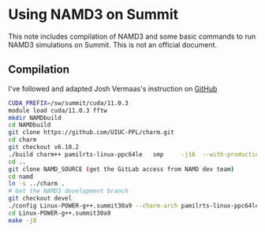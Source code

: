 
# Using NAMD3 on Summit

This note includes compilation of NAMD3 and some basic commands to run NAMD3 simulations on Summit.
This is not an official document.

## Compilation

I've followed and adapted Josh Vermaas's instruction on [GitHub](https://github.com/jvermaas/Software-Building-Instructions/blob/main/NAMD.md)

```bash
CUDA_PREFIX=/sw/summit/cuda/11.0.3
module load cuda/11.0.3 fftw
mkdir NAMDbuild
cd NAMDbuild
git clone https://github.com/UIUC-PPL/charm.git
cd charm
git checkout v6.10.2
./build charm++ pamilrts-linux-ppc64le   smp     -j16  --with-production
cd ..
git clone NAMD_SOURCE (get the GitLab access from NAMD dev team)
cd namd
ln -s ../charm .
# Get the NAMD3 development branch
git checkout devel
./config Linux-POWER-g++.summit30a9 --charm-arch pamilrts-linux-ppc64le-smp --with-fftw3 --with-cuda --cuda-prefix $CUDA_PREFIX --with-single-node-cuda
cd Linux-POWER-g++.summit30a9
make -j8
```



